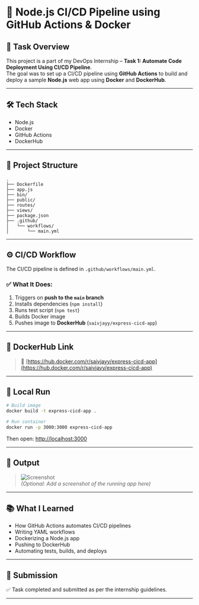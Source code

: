 # 🚀 Node.js CI/CD Pipeline using GitHub Actions & Docker

## 📌 Task Overview

This project is a part of my DevOps Internship – **Task 1: Automate Code Deployment Using CI/CD Pipeline**.  
The goal was to set up a CI/CD pipeline using **GitHub Actions** to build and deploy a sample **Node.js** web app using **Docker** and **DockerHub**.

---

## 🛠️ Tech Stack

- Node.js
- Docker
- GitHub Actions
- DockerHub

---

## 📂 Project Structure

```
.
├── Dockerfile
├── app.js
├── bin/
├── public/
├── routes/
├── views/
├── package.json
├── .github/
│   └── workflows/
│       └── main.yml
```

---

## ⚙️ CI/CD Workflow

The CI/CD pipeline is defined in `.github/workflows/main.yml`.

### ✅ What It Does:
1. Triggers on **push to the `main` branch**
2. Installs dependencies (`npm install`)
3. Runs test script (`npm test`)
4. Builds Docker image
5. Pushes image to **DockerHub** (`saivjayy/express-cicd-app`)

---

## 🐳 DockerHub Link

> 🔗 [https://hub.docker.com/r/saivjayy/express-cicd-app](https://hub.docker.com/r/saivjayy/express-cicd-app)

---

## 🧪 Local Run

```bash
# Build image
docker build -t express-cicd-app .

# Run container
docker run -p 3000:3000 express-cicd-app
```

Then open: [http://localhost:3000](http://localhost:3000)

---

## 📜 Output

> ![Screenshot](screenshot.png)  
> _(Optional: Add a screenshot of the running app here)_

---

## 📚 What I Learned

- How GitHub Actions automates CI/CD pipelines
- Writing YAML workflows
- Dockerizing a Node.js app
- Pushing to DockerHub
- Automating tests, builds, and deploys

---

## 📁 Submission

✅ Task completed and submitted as per the internship guidelines.

---

